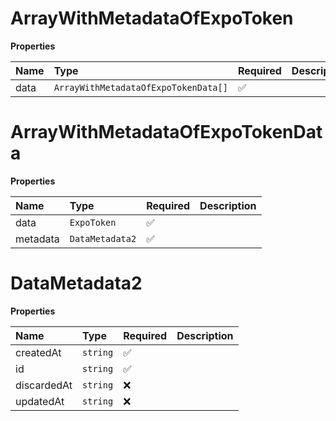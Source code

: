 # ArrayWithMetadataOfExpoToken

**Properties**

| Name | Type                                 | Required | Description |
| :--- | :----------------------------------- | :------- | :---------- |
| data | `ArrayWithMetadataOfExpoTokenData[]` | ✅       |             |

# ArrayWithMetadataOfExpoTokenData

**Properties**

| Name     | Type            | Required | Description |
| :------- | :-------------- | :------- | :---------- |
| data     | `ExpoToken`     | ✅       |             |
| metadata | `DataMetadata2` | ✅       |             |

# DataMetadata2

**Properties**

| Name        | Type     | Required | Description |
| :---------- | :------- | :------- | :---------- |
| createdAt   | `string` | ✅       |             |
| id          | `string` | ✅       |             |
| discardedAt | `string` | ❌       |             |
| updatedAt   | `string` | ❌       |             |
